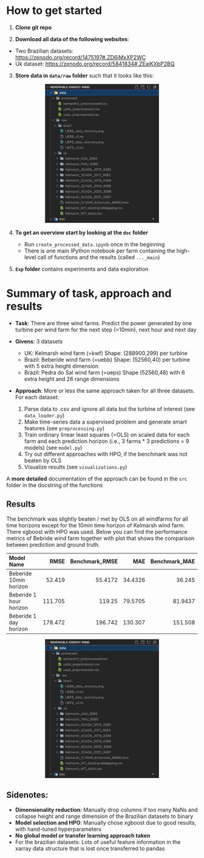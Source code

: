 # How to get started

1. **Clone git repo**

2. **Download all data of the following websites**:
  - Two Brazilian datasets: https://zenodo.org/record/1475197#.ZD6iMxXP2WC
  - Uk dataset: https://zenodo.org/record/5841834#.ZEajKXbP2BQ
    
3. **Store data in `data/raw` folder** such that it looks like this:
<p align="center">
<img src="fig/structure_of_data_folder.png" width="300">
</p>


4. **To get an overview start by looking at the `doc` folder**
    - Run `create_processed_data.ipynb` once in the beginning
    - There is one main IPython notebook per farm containing the high-level call of functions and the results (called `..._main`)

5. **`Exp` folder** contains experiments and data exploration


# Summary of task, approach and results 
- **Task**: There are three wind farms. Predict the power generated by one turbine per wind farm for the next step (=10min), next hour and next day

- **Givens**: 3 datasets 
    - UK: Kelmarsh wind farm (=kwf) Shape: (288900,299) per turbine
    - Brazil: Beberide wind farm (=uebb) Shape: (52560,40) per turbine with 5 extra height dimension
    - Brazil: Pedra do Sal wind farm (=ueps) Shape (52560,48) with 6 extra height and 26 range dimensions

- **Approach**: More or less the same approach taken for all three datasets. For each dataset: 
    1. Parse data to .csv and ignore all data but the turbine of interest (see `data_loader.py`)
    2. Make time-series data a supervised problem and generate smart features (see `preprocessing.py`)
    3. Train ordinary linear least squares (=OLS) on scaled data for each farm and each prediction horizon (i.e., 3 farms * 3 predictions = 9 models) (see `model.py`)
    4. Try out different approaches with HPO, if the benchmark was not beaten by OLS
    5. Visualize results (see `visualizations.py`)

A **more detailed** documentation of the approach can be found in the `src` folder in the docstring of the functions

## Results

The benchmark was slightly beaten / met by OLS on all windfarms for all time horizons except for the 10min time horizon of Kelmarsh wind farm. There xgboost with HPO was used. Below you can find the performance metrics of Bebride wind farm together with plot that shows the comparison between prediction and ground truth.

| Model Name              |    RMSE |   Benchmark_RMSE |      MAE |   Benchmark_MAE |
|:------------------------|--------:|-----------------:|---------:|----------------:|
| Beberide 10min horizon  |  52.419 |          55.4172 |  34.4326 |         36.245  |
| Beberide 1 hour horizon | 111.705 |         119.25   |  79.5705 |         81.9437 |
| Beberide 1 day horizon  | 178.472 |         196.742  | 130.307  |        151.508  |

<p align="center">
<img src="/structure_of_data_folder.png" width="300">
</p>


## Sidenotes:
- **Dimensionality reduction**: Manually drop columns if too many NaNs and collapse height and range dimension of the Brazilian datasets to binary
- **Model selection and HPO**: Manually chose xgboost due to good results, with hand-tuned hyperparameters
- **No global model or transfer learning approach taken**
- For the brazilian datasets: Lots of useful feature information in the xarray data structure that is lost once transferred to pandas


